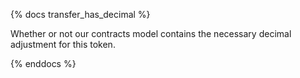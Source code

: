 {% docs transfer_has_decimal %}

Whether or not our contracts model contains the necessary decimal adjustment for this token. 

{% enddocs %}